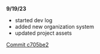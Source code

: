 **9/19/23**
- started dev log
- added new organization system
- updated project assets

[Commit c705be2](https://github.com/mtccool668/OnBeat/tree/c705be2b6f588d94a66eec8a90c1ec13edc4cb58)
